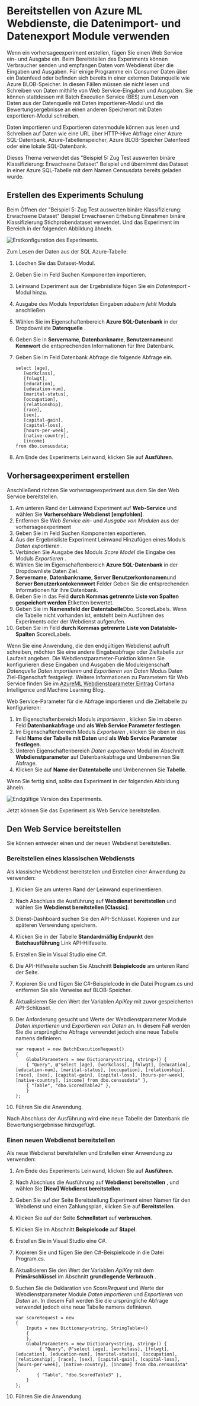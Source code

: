 <properties
    pageTitle="Bereitstellen von Azure ML Webdienste, Datenimport- und Datenexport Module verwenden | Microsoft Azure"
    description="Erfahren Sie, wie die Module Daten importieren und Exportieren von Daten senden und Empfangen von Daten von einem Webdienst verwendet."
    services="machine-learning"
    documentationCenter=""
    authors="vDonGlover"
    manager="raymondlaghaeian"
    editor=""/>

<tags
    ms.service="machine-learning"
    ms.workload="data-services"
    ms.tgt_pltfrm="na"
    ms.devlang="na"
    ms.topic="article"
    ms.date="08/12/2016"
    ms.author="v-donglo"/>



# <a name="deploying-azure-ml-web-services-that-use-data-import-and-data-export-modules"></a>Bereitstellen von Azure ML Webdienste, die Datenimport- und Datenexport Module verwenden 

Wenn ein vorhersageexperiment erstellen, fügen Sie einen Web Service ein- und Ausgabe ein. Beim Bereitstellen des Experiments können Verbraucher senden und empfangen Daten vom Webdienst über die Eingaben und Ausgaben. Für einige Programme ein Consumer Daten über ein Datenfeed oder befinden sich bereits in einer externen Datenquelle wie Azure BLOB-Speicher. In diesen Fällen müssen sie nicht lesen und Schreiben von Daten mithilfe von Web Service-Eingaben und Ausgaben. Sie können stattdessen mit Batch Execution Service (BES) zum Lesen von Daten aus der Datenquelle mit Daten importieren-Modul und die Bewertungsergebnisse an einen anderen Speicherort mit Daten exportieren-Modul schreiben.

Daten importieren und Exportieren datenmodule können aus lesen und Schreiben auf Daten wie eine URL über HTTP-Hive Abfrage einer Azure SQL-Datenbank, Azure-Tabellenspeicher, Azure BLOB-Speicher Datenfeed oder eine lokale SQL-Datenbank.

Dieses Thema verwendet das "Beispiel 5: Zug Test auswerten binäre Klassifizierung: Erwachsene Dataset" Beispiel und übernimmt das Dataset in einer Azure SQL-Tabelle mit dem Namen Censusdata bereits geladen wurde.

## <a name="create-the-training-experiment"></a>Erstellen des Experiments Schulung 
 
Beim Öffnen der "Beispiel 5: Zug Test auswerten binäre Klassifizierung: Erwachsene Dataset" Beispiel Erwachsenen Erhebung Einnahmen binäre Klassifizierung Stichprobendataset verwendet. Und das Experiment im Bereich in der folgenden Abbildung ähneln.

![Erstkonfiguration des Experiments.](./media/machine-learning-web-services-that-use-import-export-modules/initial-look-of-experiment.png)
  

Zum Lesen der Daten aus der SQL Azure-Tabelle:

1.  Löschen Sie das Dataset-Modul.
2.  Geben Sie im Feld Suchen Komponenten importieren.
3.  Leinwand Experiment aus der Ergebnisliste fügen Sie ein *Datenimport* -Modul hinzu.
4.  Ausgabe des Moduls *Importdaten* Eingaben *säubern fehlt* Moduls anschließen
5.  Wählen Sie im Eigenschaftenbereich **Azure SQL-Datenbank** in der Dropdownliste **Datenquelle** .
6.  Geben Sie in **Servername**, **Datenbankname**, **Benutzername**und **Kennwort** die entsprechenden Informationen für Ihre Datenbank.
7.  Geben Sie im Feld Datenbank Abfrage die folgende Abfrage ein.

        select [age],
           [workclass],
           [fnlwgt],
           [education],
           [education-num],
           [marital-status],
           [occupation],
           [relationship],
           [race],
           [sex],
           [capital-gain],
           [capital-loss],
           [hours-per-week],
           [native-country],
           [income]
        from dbo.censusdata;

8.  Am Ende des Experiments Leinwand, klicken Sie auf **Ausführen**.

## <a name="create-the-predictive-experiment"></a>Vorhersageexperiment erstellen

Anschließend richten Sie vorhersageexperiment aus dem Sie den Web Service bereitstellen.

1.  Am unteren Rand der Leinwand Experiment auf **Web-Service** und wählen Sie **Vorhersehbare Webdienst [empfohlen]**.
2.  Entfernen Sie *Web Service ein-* und *Ausgabe von Modulen* aus der vorhersageexperiment 
3.  Geben Sie im Feld Suchen Komponenten exportieren.
4.  Aus der Ergebnisliste Experiment Leinwand Hinzufügen eines Moduls *Daten exportieren* .
5.  Verbinden Sie Ausgabe des Moduls *Score Model* die Eingabe des Moduls *Exportieren* . 
6.  Wählen Sie im Eigenschaftenbereich **Azure SQL-Datenbank** in der Dropdownliste Daten Ziel.
7.  **Servername**, **Datenbankname**, **Server Benutzerkontonamen**und **Server Benutzerkontokennwort** Felder Geben Sie die entsprechenden Informationen für Ihre Datenbank.
8.  Geben Sie in das Feld **durch Kommas getrennte Liste von Spalten gespeichert werden** Etiketten bewertet.
9.  Geben Sie im **Namensfeld der Datentabelle**Dbo. ScoredLabels. Wenn die Tabelle nicht vorhanden ist, entsteht beim Ausführen des Experiments oder der Webdienst aufgerufen.
10. Geben Sie im Feld **durch Kommas getrennte Liste von Datatable-Spalten** ScoredLabels.

Wenn Sie eine Anwendung, die den endgültigen Webdienst aufruft schreiben, möchten Sie eine andere Eingabeabfrage oder Zieltabelle zur Laufzeit angeben. Die Webdienstparameter-Funktion können Sie konfigurieren diese Eingaben und Ausgaben die Moduleigenschaft *Datenquelle* *Daten importieren* und *Exportieren von Daten* Modus Daten Ziel-Eigenschaft festgelegt.  Weitere Informationen zu Parametern für Web Service finden Sie im [AzureML Webdienstparameter Eintrag](https://blogs.technet.microsoft.com/machinelearning/2014/11/25/azureml-web-service-parameters/) Cortana Intelligence und Machine Learning Blog.

Web Service-Parameter für die Abfrage importieren und die Zieltabelle zu konfigurieren:

1.  Im Eigenschaftenbereich Moduls *Importieren* , klicken Sie im oberen Feld **Datenbankabfrage** und **als Web Service Parameter festlegen**.
2.  Im Eigenschaftenbereich Moduls *Exportieren* , klicken Sie oben in das Feld **Name der Tabelle mit Daten** und **als Web Service Parameter festlegen**.
3.  Unteren Eigenschaftenbereich *Daten exportieren* Modul im Abschnitt **Webdienstparameter** auf Datenbankabfrage und Umbenennen Sie Abfrage.
4.  Klicken Sie auf **Name der Datentabelle** und Umbenennen Sie **Tabelle**.

Wenn Sie fertig sind, sollte das Experiment in der folgenden Abbildung ähneln.
 
![Endgültige Version des Experiments.](./media/machine-learning-web-services-that-use-import-export-modules/experiment-with-import-data-added.png)

Jetzt können Sie das Experiment als Web Service bereitstellen.

## <a name="deploy-the-web-service"></a>Den Web Service bereitstellen 
Sie können entweder einen und der neuen Webdienst bereitstellen.

### <a name="deploy-a-classic-web-service"></a>Bereitstellen eines klassischen Webdiensts

Als klassische Webdienst bereitstellen und Erstellen einer Anwendung zu verwenden:

1.  Klicken Sie am unteren Rand der Leinwand experimentieren.
2.  Nach Abschluss die Ausführung auf **Webdienst bereitstellen** und wählen Sie **Webdienst bereitstellen [Classic]**.
3.  Dienst-Dashboard suchen Sie den API-Schlüssel. Kopieren und zur späteren Verwendung speichern.
4.  Klicken Sie in der Tabelle **Standardmäßig Endpunkt** den **Batchausführung** Link API-Hilfeseite.
5.  Erstellen Sie in Visual Studio eine C#.
6.  Die API-Hilfeseite suchen Sie Abschnitt **Beispielcode** am unteren Rand der Seite.
7.  Kopieren Sie und fügen Sie C#-Beispielcode in die Datei Program.cs und entfernen Sie alle Verweise auf BLOB-Speicher.
8.  Aktualisieren Sie den Wert der Variablen *ApiKey* mit zuvor gespeicherten API-Schlüssel.
9.  Der Anforderung gesucht und Werte der Webdienstparameter Module *Daten importieren* und *Exportieren von Daten* an. In diesem Fall werden Sie die ursprüngliche Abfrage verwendet jedoch eine neue Tabelle namens definieren.

        var request = new BatchExecutionRequest() 
        {   
            GlobalParameters = new Dictionary<string, string>() {
            { "Query", @"select [age], [workclass], [fnlwgt], [education], [education-num], [marital-status], [occupation], [relationship], [race], [sex], [capital-gain], [capital-loss], [hours-per-week], [native-country], [income] from dbo.censusdata" },
            { "Table", "dbo.ScoredTable2" },
            }
        };

10. Führen Sie die Anwendung. 

Nach Abschluss der Ausführung wird eine neue Tabelle der Datenbank die Bewertungsergebnisse hinzugefügt.

### <a name="deploy-a-new-web-service"></a>Einen neuen Webdienst bereitstellen

Als neue Webdienst bereitstellen und Erstellen einer Anwendung zu verwenden:

1.  Am Ende des Experiments Leinwand, klicken Sie auf **Ausführen**.
2.  Nach Abschluss die Ausführung auf **Webdienst bereitstellen** , und wählen Sie **[New] Webdienst bereitstellen**.
3.  Geben Sie auf der Seite Bereitstellung Experiment einen Namen für den Webdienst und einen Zahlungsplan, klicken Sie auf **Bereitstellen**.
4.  Klicken Sie auf der Seite **Schnellstart** auf **verbrauchen**.
5.  Klicken Sie im Abschnitt **Beispielcode** auf **Stapel**.
6.  Erstellen Sie in Visual Studio eine C#.
7.  Kopieren Sie und fügen Sie den C#-Beispielcode in die Datei Program.cs.
8.  Aktualisieren Sie den Wert der Variablen *ApiKey* mit dem **Primärschlüssel** im Abschnitt **grundlegende Verbrauch** .
9.  Suchen Sie die Deklaration von *ScoreRequest* und Werte der Webdienstparameter Module *Daten importieren* und *Exportieren von Daten* an. In diesem Fall werden Sie die ursprüngliche Abfrage verwendet jedoch eine neue Tabelle namens definieren.

        var scoreRequest = new
        {
            Inputs = new Dictionary<string, StringTable>()
            {
            },
            GlobalParameters = new Dictionary<string, string>() {
                 { "Query", @"select [age], [workclass], [fnlwgt], [education], [education-num], [marital-status], [occupation], [relationship], [race], [sex], [capital-gain], [capital-loss], [hours-per-week], [native-country], [income] from dbo.censusdata" },
                { "Table", "dbo.ScoredTable3" },
            }
        };

10. Führen Sie die Anwendung. 
 

